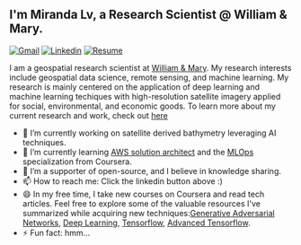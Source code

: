 ## I'm Miranda Lv, a Research Scientist @ William & Mary.

[comment]: <> (<br />)
[![Gmail](https://img.shields.io/badge/-zlv@wm.edu-c14438?style=for-the-badge&logo=Gmail&logoColor=white)](mailto:zlv@wm.edu "Connect via Email")
[![Linkedin](https://img.shields.io/badge/-Miranda%20Lv-0072b1?style=for-the-badge&logo=Linkedin&logoColor=white)](https://www.linkedin.com/in/miranda-lv/ "Connect on LinkedIn")
[![Resume](https://img.shields.io/badge/-Resume-lightblue?style=for-the-badge)](https://mirandalv.github.io//files/MirandaLv_github.pdf "Connect on LinkedIn")

I am a geospatial research scientist at [William & Mary](https://www.wm.edu). My research interests include geospatial data science, remote sensing, and machine learning. My research is mainly centered on the application of deep learning and machine learning techiques with high-resolution satellite imagery applied for social, environmental, and economic goods. To learn more about my current research and work, check out [here](https://mirandalv.github.io/)


- 🔭 I’m currently working on satellite derived bathymetry leveraging AI techniques.
- 🌱 I’m currently learning [AWS solution architect](https://aws.amazon.com/certification/certified-solutions-architect-associate/) and the [MLOps](https://www.coursera.org/specializations/machine-learning-engineering-for-production-mlops) specialization from Coursera.
- 👯 I’m a supporter of open-source, and I believe in knowledge sharing.
- 📫 How to reach me: Click the linkedin button above :)
- 😄 In my free time, I take new courses on Coursera and read tech articles. Feel free to explore some of the valuable resources I've summarized while acquiring new techniques:[Generative Adversarial Networks](https://github.com/MirandaLv/GAN_coursera), [Deep Learning](https://github.com/MirandaLv/DeepLearning_AI_Certificate), [Tensorflow](https://github.com/MirandaLv/Tensorflow_Developer_Certificate), [Advanced Tensorflow](https://github.com/MirandaLv/Tensorflow_Developer_Certificate). 
- ⚡ Fun fact: hmm...

[comment]: <> (- 🤔 I’m looking for help with ...)

[comment]: <> (- 💬 Ask me about ...)

<!---
<a href="">
 <img align="left" src="https://github-readme-stats.vercel.app/api/top-langs/?username=DanRunfola&layout=compact">
 </a>
<a href="">
<img align="left" src="https://github-readme-stats.vercel.app/api?username=DanRunfola&show_icons=true&bg_color=FFFFFF&layout=compact&count_private=true&hide_rank=true&hide_title=true&hide_border=true&hide=stars">
</a>
--->
